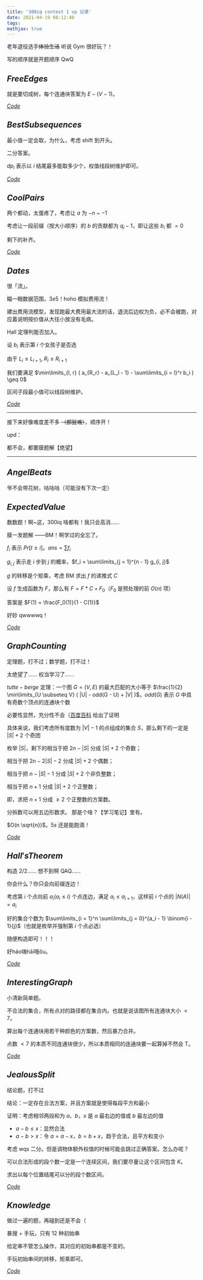 ```yaml
---
title: '300iq contest 1 vp 记录'
date: 2021-04-19 08:12:40
tags: 
mathjax: true
---
```


老年退役选手~~体验生活~~ 听说 Gym 很好玩？！

写的顺序就是开题顺序 QwQ

## $Free Edges$

就是要切成树，每个连通块答案为 $E - (V - 1)$。

[$Code$](https://codeforces.com/gym/102268/submission/113449450)

## $Best Subsequences$

最小值一定会取，为什么，考虑 shift 到开头。

二分答案。

$dp_i$ 表示以 $i$ 结尾最多能取多少个，权值线段树维护即可。

[$Code$](https://codeforces.com/gym/102268/submission/113449822)

## $Cool Pairs$

两个都动，太蛋疼了，考虑让 $a$ 为 $-n$ ~ $-1$

考虑让一段前缀（按大小顺序）的 $b$ 的贡献都为 $q_i - 1$，即让这些 $b_i$ 都 $= 0$

剩下的补齐。

[$Code$](https://codeforces.com/gym/102268/submission/113450575)

## $Dates$

很「流」。

瞄一眼数据范围，$3e5$！hoho 模拟费用流！

建出费用流模型，发现跑最大费用最大流的话，退流后边权为负，必不会被跑，对应着说明按价值从大往小放没有毛病。

Hall 定理判能否加入。

设 $b_i$ 表示第 $i$ 个女孩子是否选

由于 $L_i \leq L_{i + 1}$, $R_i \leq R_{i + 1}$

我们要满足 $\min\limits_{l, r} ( a_{R_r} - a_{L_l - 1} - \sum\limits_{i = l}^r b_i ) \geq 0$

区间子段最小值可以线段树维护。

[$Code$](https://codeforces.com/gym/102268/submission/113452120)

---

接下来好像难度差不多 ~~（都挺难）~~，顺序开！

upd：

都不会，都要膜题解【绝望】

---

## $Angel Beats$

爷不会带花树，咕咕咕（可能没有下次一定）

## $Expected Value$

数数题！啊~这，300iq 啥都有！我只会高消……

膜一发题解 ——BM！啊学过的全忘了。

$f_i$ 表示 $Pr[t \geq i]$。$ans = \sum f_i$

$g_{i, j}$ 表示走 $i$ 步到 $j$ 的概率，$f_i = \sum\limits_{j = 1}^{n - 1} g_{i, j}$

$g$ 的转移是个矩乘，考虑 BM 求出 $f$ 的递推式 $C$

设 $f$ 生成函数为 $F$，那么有 $F = F * C + F_0$（$F_0$ 是预处理的前 $O(n)$ 项）

答案是 $F(1) = \frac{F_0(1)}{1 - C(1)}$

好妙 qwwwwq！

[$Code$](https://codeforces.com/gym/102268/submission/113480582)

## $Graph Counting$

定理题，打不过；数学题，打不过！

太绝望了…… 权当学习了……

$tutte-berge$ 定理：一个图 $G = (V, E)$ 的最大匹配的大小等于 $\frac{1}{2} \min\limits_{U \subseteq V} ( |U| - odd(G - U) + |V| )$。$odd(G)$ 表示 $G$ 中具有奇数个顶点的连通块个数

必要性显然，充分性不会（[百度百科](https://baike.baidu.com/item/%E5%A1%94%E7%89%B9%E5%AE%9A%E7%90%86/53987625?fr=aladdin) 给出了证明

具体来说，我们考虑所有度数为 $|V| - 1$ 的点组成的集合 $S$，那么剩下的一定是 $|S| + 2$ 个奇团

枚举 $|S|$，剩下的相当于把 $2n - |S|$ 分成 $|S| + 2$ 个奇数；

相当于把 $2n - 2|S| - 2$ 分成 $|S| + 2$ 个偶数；

相当于把 $n - |S| - 1$ 分成 $|S| + 2$ 个非负整数；

相当于把 $n + 1$ 分成 $|S| + 2$ 个正整数；

即，求把 $n + 1$ 分成 $\geq 2$ 个正整数的方案数。

分拆数可以用五边形数求。
那是个啥？【学习笔记】里有。

$O(n \sqrt{n})$。$5s$ 还是能跑滴！

[$Code$](https://codeforces.com/gym/102268/submission/113571306)

## $Hall's Theorem$

构造 2/2…… 想不到啊 QAQ……

你会什么？你只会向前缀连边！

考虑第 $i$ 个点向前 $a_i (a_i \leq i)$ 个点连边，满足 $a_i \leq a_{i + 1}$，这样前 $i$ 个点的 $|N(A)| = a_i$

好的集合个数为 $\sum\limits_{i = 1}^n \sum\limits_{j = 0}^{a_i - 1} \binom{i - 1}{j}$（也就是枚举并强制第 $i$ 个点必选）

随便构造即可！！！

好háo嗨hāi哦ǒu。

[$Code$](https://codeforces.com/gym/102268/submission/113482988)

## $Interesting Graph$

小清新简单题。

不合法的集合，所有点对的路径都在集合内。也就是说该图所有连通块大小 $< 7$。

算出每个连通块用若干种颜色的方案数，然后暴力合并。

点数 $< 7$ 的本质不同连通块很少，所以本质相同的连通块要一起算掉不然会 T。

[$Code$](https://codeforces.com/gym/102268/submission/113569003)

## $Jealous Split$

结论题，打不过

结论：一定存在合法方案，并且方案就是使得每段平方和最小

证明：考虑相邻两段和为 $a$、$b$，$x$ 是 $a$ 最右边的值或 $b$ 最左边的值
  - $a - b \leq x$：显然合法
  - $a - b > x$：令 $a = a - x$，$b = b + x$，趋于合法，且平方和变小

考虑 wqs 二分。但是调物体额外权值的时候可能会跳过正确答案。怎么办呢？

可以合法形成的段个数一定是一个连续区间，我们要尽量让这个区间包含 $K$。

求出以每个位置结尾可以分的段个数区间。

[$Code$](https://codeforces.com/gym/102268/submission/113512492)

## $Knowledge$

做过一遍的题，再碰到还是不会（

暴搜 + 手玩，只有 $12$ 种初始串

给定串不管怎么操作，其对应的初始串都是不变的。

手玩初始串间的转移，矩乘即可。

[$Code$](https://codeforces.com/gym/102268/submission/113564999)